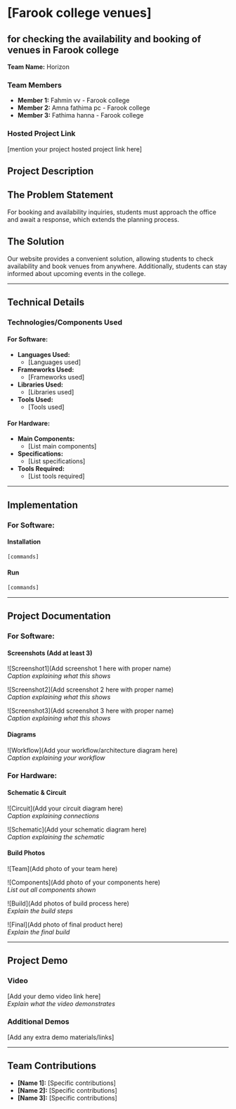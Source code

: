 # [Farook college venues] 
## for checking the availability and booking of venues in Farook college
**Team Name:** Horizon

### Team Members
- **Member 1:** Fahmin vv - Farook college
- **Member 2:** Amna fathima pc - Farook college  
- **Member 3:** Fathima hanna - Farook college

### Hosted Project Link
[mention your project hosted project link here]

## Project Description


## The Problem Statement
For booking and availability inquiries, students must approach the office and await a response, which extends the planning process.

## The Solution
Our website provides a convenient solution, allowing students to check availability and book venues from anywhere. Additionally, students can stay informed about upcoming events in the college.

---
## Technical Details

### Technologies/Components Used
#### For Software:
- **Languages Used:**  
  - [Languages used]
- **Frameworks Used:**  
  - [Frameworks used]
- **Libraries Used:**  
  - [Libraries used]
- **Tools Used:**  
  - [Tools used]

#### For Hardware:
- **Main Components:**  
  - [List main components]
- **Specifications:**  
  - [List specifications]
- **Tools Required:**  
  - [List tools required]

---
## Implementation

### For Software:
#### Installation
```sh
[commands]
```

#### Run
```sh
[commands]
```

---
## Project Documentation

### For Software:
#### Screenshots (Add at least 3)

![Screenshot1](Add screenshot 1 here with proper name)  
*Caption explaining what this shows*

![Screenshot2](Add screenshot 2 here with proper name)  
*Caption explaining what this shows*

![Screenshot3](Add screenshot 3 here with proper name)  
*Caption explaining what this shows*

#### Diagrams
![Workflow](Add your workflow/architecture diagram here)  
*Caption explaining your workflow*

### For Hardware:
#### Schematic & Circuit
![Circuit](Add your circuit diagram here)  
*Caption explaining connections*

![Schematic](Add your schematic diagram here)  
*Caption explaining the schematic*

#### Build Photos
![Team](Add photo of your team here)

![Components](Add photo of your components here)  
*List out all components shown*

![Build](Add photos of build process here)  
*Explain the build steps*

![Final](Add photo of final product here)  
*Explain the final build*

---
## Project Demo
### Video
[Add your demo video link here]  
*Explain what the video demonstrates*

### Additional Demos
[Add any extra demo materials/links]

---
## Team Contributions
- **[Name 1]:** [Specific contributions]  
- **[Name 2]:** [Specific contributions]  
- **[Name 3]:** [Specific contributions]  



